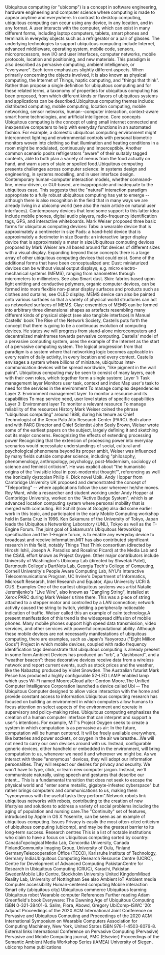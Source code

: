 Ubiquitous computing (or \"ubicomp\") is a concept in software
engineering, hardware engineering and computer science where computing
is made to appear anytime and everywhere. In contrast to desktop
computing, ubiquitous computing can occur using any device, in any
location, and in any format. A user interacts with the computer, which
can exist in many different forms, including laptop computers, tablets,
smart phones and terminals in everyday objects such as a refrigerator or
a pair of glasses. The underlying technologies to support ubiquitous
computing include Internet, advanced middleware, operating system,
mobile code, sensors, microprocessors, new I/O and user interfaces,
computer networks, mobile protocols, location and positioning, and new
materials. This paradigm is also described as pervasive computing,
ambient intelligence, or \"everyware\". Each term emphasizes slightly
different aspects. When primarily concerning the objects involved, it is
also known as physical computing, the Internet of Things, haptic
computing, and \"things that think\". Rather than propose a single
definition for ubiquitous computing and for these related terms, a
taxonomy of properties for ubiquitous computing has been proposed, from
which different kinds or flavors of ubiquitous systems and applications
can be described.Ubiquitous computing themes include: distributed
computing, mobile computing, location computing, mobile networking,
sensor networks, human--computer interaction, context-aware smart home
technologies, and artificial intelligence. Core concepts Ubiquitous
computing is the concept of using small internet connected and
inexpensive computers to help with everyday functions in an automated
fashion. For example, a domestic ubiquitous computing environment might
interconnect lighting and environmental controls with personal biometric
monitors woven into clothing so that illumination and heating conditions
in a room might be modulated, continuously and imperceptibly. Another
common scenario posits refrigerators \"aware\" of their suitably tagged
contents, able to both plan a variety of menus from the food actually on
hand, and warn users of stale or spoiled food.Ubiquitous computing
presents challenges across computer science: in systems design and
engineering, in systems modelling, and in user interface design.
Contemporary human-computer interaction models, whether command-line,
menu-driven, or GUI-based, are inappropriate and inadequate to the
ubiquitous case. This suggests that the \"natural\" interaction paradigm
appropriate to a fully robust ubiquitous computing has yet to emerge --
although there is also recognition in the field that in many ways we are
already living in a ubicomp world (see also the main article on natural
user interfaces). Contemporary devices that lend some support to this
latter idea include mobile phones, digital audio players,
radio-frequency identification tags, GPS, and interactive whiteboards.
Mark Weiser proposed three basic forms for ubiquitous computing devices:
Tabs: a wearable device that is approximately a centimeter in size Pads:
a hand-held device that is approximately a decimeter in size Boards: an
interactive larger display device that is approximately a meter in
sizeUbiquitous computing devices proposed by Mark Weiser are all based
around flat devices of different sizes with a visual display. Expanding
beyond those concepts there is a large array of other ubiquitous
computing devices that could exist. Some of the additional forms that
have been conceptualized are: Dust: miniaturized devices can be without
visual output displays, e.g. micro electro-mechanical systems (MEMS),
ranging from nanometres through micrometers to millimetres. See also
Smart dust. Skin: fabrics based upon light emitting and conductive
polymers, organic computer devices, can be formed into more flexible
non-planar display surfaces and products such as clothes and curtains,
see OLED display. MEMS device can also be painted onto various surfaces
so that a variety of physical world structures can act as networked
surfaces of MEMS. Clay: ensembles of MEMS can be formed into arbitrary
three dimensional shapes as artefacts resembling many different kinds of
physical object (see also tangible interface).In Manuel Castells\' book
The Rise of the Network Society, Castells puts forth the concept that
there is going to be a continuous evolution of computing devices. He
states we will progress from stand-alone microcomputers and
decentralized mainframes towards pervasive computing. Castells\' model
of a pervasive computing system, uses the example of the Internet as the
start of a pervasive computing system. The logical progression from that
paradigm is a system where that networking logic becomes applicable in
every realm of daily activity, in every location and every context.
Castells envisages a system where billions of miniature, ubiquitous
inter-communication devices will be spread worldwide, \"like pigment in
the wall paint\". Ubiquitous computing may be seen to consist of many
layers, each with their own roles, which together form a single system:
Layer 1: Task management layer Monitors user task, context and index Map
user\'s task to need for the services in the environment To manage
complex dependencies Layer 2: Environment management layer To monitor a
resource and its capabilities To map service need, user level states of
specific capabilities Layer 3: Environment layer To monitor a relevant
resource To manage reliability of the resources History Mark Weiser
coined the phrase \"ubiquitous computing\" around 1988, during his
tenure as Chief Technologist of the Xerox Palo Alto Research Center
(PARC). Both alone and with PARC Director and Chief Scientist John Seely
Brown, Weiser wrote some of the earliest papers on the subject, largely
defining it and sketching out its major concerns. Recognizing the
effects of extending processing power Recognizing that the extension of
processing power into everyday scenarios would necessitate
understandings of social, cultural and psychological phenomena beyond
its proper ambit, Weiser was influenced by many fields outside computer
science, including \"philosophy, phenomenology, anthropology,
psychology, post-Modernism, sociology of science and feminist
criticism\". He was explicit about \"the humanistic origins of the
\'invisible ideal in post-modernist thought\'\", referencing as well the
ironically dystopian Philip K. Dick novel Ubik. Andy Hopper from
Cambridge University UK proposed and demonstrated the concept of
\"Teleporting\" -- where applications follow the user wherever he/she
moves. Roy Want, while a researcher and student working under Andy
Hopper at Cambridge University, worked on the \"Active Badge System\",
which is an advanced location computing system where personal mobility
that is merged with computing. Bill Schilit (now at Google) also did
some earlier work in this topic, and participated in the early Mobile
Computing workshop held in Santa Cruz in 1996. Ken Sakamura of the
University of Tokyo, Japan leads the Ubiquitous Networking Laboratory
(UNL), Tokyo as well as the T-Engine Forum. The joint goal of
Sakamura\'s Ubiquitous Networking specification and the T-Engine forum,
is to enable any everyday device to broadcast and receive
information.MIT has also contributed significant research in this field,
notably Things That Think consortium (directed by Hiroshi Ishii, Joseph
A. Paradiso and Rosalind Picard) at the Media Lab and the CSAIL effort
known as Project Oxygen. Other major contributors include University of
Washington\'s Ubicomp Lab (directed by Shwetak Patel), Dartmouth
College\'s DartNets Lab, Georgia Tech\'s College of Computing, Cornell
University\'s People Aware Computing Lab, NYU\'s Interactive
Telecommunications Program, UC Irvine\'s Department of Informatics,
Microsoft Research, Intel Research and Equator, Ajou University UCRi &
CUS. Examples One of the earliest ubiquitous systems was artist Natalie
Jeremijenko\'s \"Live Wire\", also known as \"Dangling String\",
installed at Xerox PARC during Mark Weiser\'s time there. This was a
piece of string attached to a stepper motor and controlled by a LAN
connection; network activity caused the string to twitch, yielding a
peripherally noticeable indication of traffic. Weiser called this an
example of calm technology.A present manifestation of this trend is the
widespread diffusion of mobile phones. Many mobile phones support high
speed data transmission, video services, and other services with
powerful computational ability. Although these mobile devices are not
necessarily manifestations of ubiquitous computing, there are examples,
such as Japan\'s Yaoyorozu (\"Eight Million Gods\") Project in which
mobile devices, coupled with radio frequency identification tags
demonstrate that ubiquitous computing is already present in some
form.Ambient Devices has produced an \"orb\", a \"dashboard\", and a
\"weather beacon\": these decorative devices receive data from a
wireless network and report current events, such as stock prices and the
weather, like the Nabaztag produced by Violet Snowden. The Australian
futurist Mark Pesce has produced a highly configurable 52-LED LAMP
enabled lamp which uses Wi-Fi named MooresCloud after Gordon Moore.The
Unified Computer Intelligence Corporation launched a device called Ubi
-- The Ubiquitous Computer designed to allow voice interaction with the
home and provide constant access to information.Ubiquitous computing
research has focused on building an environment in which computers allow
humans to focus attention on select aspects of the environment and
operate in supervisory and policy-making roles. Ubiquitous computing
emphasizes the creation of a human computer interface that can interpret
and support a user\'s intentions. For example, MIT\'s Project Oxygen
seeks to create a system in which computation is as pervasive as air: In
the future, computation will be human centered. It will be freely
available everywhere, like batteries and power sockets, or oxygen in the
air we breathe\...We will not need to carry our own devices around with
us. Instead, configurable generic devices, either handheld or embedded
in the environment, will bring computation to us, whenever we need it
and wherever we might be. As we interact with these \"anonymous\"
devices, they will adopt our information personalities. They will
respect our desires for privacy and security. We won\'t have to type,
click, or learn new computer jargon. Instead, we\'ll communicate
naturally, using speech and gestures that describe our intent\... This
is a fundamental transition that does not seek to escape the physical
world and \"enter some metallic, gigabyte-infested cyberspace\" but
rather brings computers and communications to us, making them
\"synonymous with the useful tasks they perform\".Network robots link
ubiquitous networks with robots, contributing to the creation of new
lifestyles and solutions to address a variety of social problems
including the aging of population and nursing care.The \"Continuity\"
set of features, introduced by Apple in OS X Yosemite, can be seen as an
example of ubiquitous computing. Issues Privacy is easily the most
often-cited criticism of ubiquitous computing (ubicomp), and may be the
greatest barrier to its long-term success. Research centres This is a
list of notable institutions who claim to have a focus on Ubiquitous
computing sorted by country: CanadaTopological Media Lab, Concordia
University, Canada FinlandCommunity Imaging Group, University of Oulu,
Finland GermanyTelecooperation Office (TECO), Karlsruhe Institute of
Technology, Germany IndiaUbiquitous Computing Research Resource Centre
(UCRC), Centre for Development of Advanced Computing PakistanCentre for
Research in Ubiquitous Computing (CRUC), Karachi, Pakistan SwedenMobile
Life Centre, Stockholm University United KingdomMixed Reality Lab,
University of Nottingham See also Ambient IoT Ambient media Computer
accessibility Human-centered computing Mobile interaction Smart city
(ubiquitous city) Ubiquitous commerce Ubiquitous learning Ubiquitous
robot Wearable computer References Further reading Adam Greenfield\'s
book Everyware: The Dawning Age of Ubiquitous Computing ISBN
0-321-38401-6. Salim, Flora, Abowd, Gregory UbiComp-ISWC \'20: Adjunct
Proceedings of the 2020 ACM International Joint Conference on Pervasive
and Ubiquitous Computing and Proceedings of the 2020 ACM International
Symposium on Wearable Computers Association for Computing Machinery, New
York, United States ISBN 978-1-4503-8076-8. External links International
Conference on Pervasive Computing (Pervasive) Pervasive and Mobile
Computing journal, PMC (Elsevier) Proceedings of the Semantic Ambient
Media Workshop Series (iAMEA) University of Siegen, ubicomp home
publications
